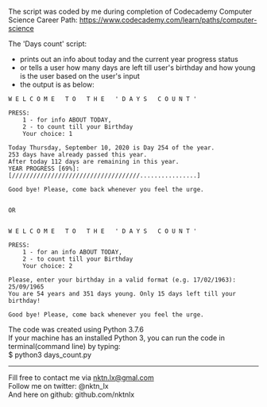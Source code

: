 The script was coded by me during completion of Codecademy Computer Science Career Path: https://www.codecademy.com/learn/paths/computer-science  


The 'Days count' script:  
- prints out an info about today and the current year progress status  
- or tells a user how many days are left till user's birthday and how young is the user based on the user's input  
- the output is as below:  

```
W E L C O M E   T O   T H E   ' D A Y S   C O U N T ' 

PRESS:
    1 - for info ABOUT TODAY,
    2 - to count till your Birthday
    Your choice: 1

Today Thursday, September 10, 2020 is Day 254 of the year.
253 days have already passed this year.
After today 112 days are remaining in this year.
YEAR PROGRESS [69%]: [////////////////////////////////////................]

Good bye! Please, come back whenever you feel the urge.


OR


W E L C O M E   T O   T H E   ' D A Y S   C O U N T ' 

PRESS:
    1 - for an info ABOUT TODAY,
    2 - to count till your Birthday
    Your choice: 2

Please, enter your birthday in a valid format (e.g. 17/02/1963): 25/09/1965
You are 54 years and 351 days young. Only 15 days left till your birthday!

Good bye! Please, come back whenever you feel the urge.

```


The code was created using Python 3.7.6  
If your machine has an installed Python 3, you can run the code in terminal(command line) by typing:   
$ python3 days_count.py  



--------------------------------------------
Fill free to contact me via nktn.lx@gmal.com  
Follow me on twitter: @nktn_lx  
And here on github: github.com/nktnlx  